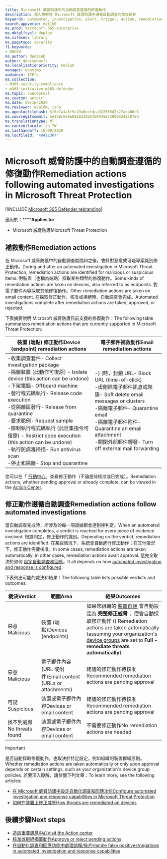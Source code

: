 ```yaml
---
title: Microsoft 威脅防護中的自動調查遵循的修復動作
description: 深入瞭解在 Microsoft 威脅防護中遵循自動調查的修復動作
keywords: automated, investigation, alert, trigger, action, remediation, 自動化, 調查, 警示, 觸發, 動作, 補救
search.appverid: met150
ms.prod: microsoft-365-enterprise
ms.mktglfcycl: deploy
ms.sitesec: library
ms.pagetype: security
f1.keywords:
- NOCSH
ms.author: deniseb
author: denisebmsft
ms.localizationpriority: medium
manager: dansimp
audience: ITPro
ms.collection:
- M365-security-compliance
- m365-initiative-m365-defender
ms.topic: conceptual
ms.custom: autoir
ms.date: 09/16/2020
ms.reviewer: evaldm, isco
ms.openlocfilehash: 5f6e7a1a3f9c19a0ecfdca922505d2b27ad466c6
ms.sourcegitcommit: 5e1b8c959a081022826fb09358730096248507ed
ms.translationtype: MT
ms.contentlocale: zh-TW
ms.lasthandoff: 10/09/2020
ms.locfileid: "48412307"
---
```

# <a name="remediation-actions-following-automated-investigations-in-microsoft-threat-protection"></a><span data-ttu-id="54375-104">Microsoft 威脅防護中的自動調查遵循的修復動作</span><span class="sxs-lookup"><span data-stu-id="54375-104">Remediation actions following automated investigations in Microsoft Threat Protection</span></span>

[!INCLUDE [Microsoft 365 Defender rebranding](../includes/microsoft-defender.md)]


<span data-ttu-id="54375-105">適用於：\*\*\*\*</span><span class="sxs-lookup"><span data-stu-id="54375-105">**Applies to:**</span></span>
- <span data-ttu-id="54375-106">Microsoft 威脅防護</span><span class="sxs-lookup"><span data-stu-id="54375-106">Microsoft Threat Protection</span></span>


## <a name="remediation-actions"></a><span data-ttu-id="54375-107">補救動作</span><span class="sxs-lookup"><span data-stu-id="54375-107">Remediation actions</span></span>

<span data-ttu-id="54375-108">在 Microsoft 威脅防護中的自動調查期間和之後，會針對惡意或可疑專案識別修正動作。</span><span class="sxs-lookup"><span data-stu-id="54375-108">During and after an automated investigation in Microsoft Threat Protection, remediation actions are identified for malicious or suspicious items.</span></span> <span data-ttu-id="54375-109">對裝置（也稱為端點）採取某些類型的修復動作。</span><span class="sxs-lookup"><span data-stu-id="54375-109">Some kinds of remediation actions are taken on devices, also referred to as endpoints.</span></span> <span data-ttu-id="54375-110">對電子郵件內容採取其他修復動作。</span><span class="sxs-lookup"><span data-stu-id="54375-110">Other remediation actions are taken on email content.</span></span> <span data-ttu-id="54375-111">在採取修正動作、核准或拒絕時，自動調查會完成。</span><span class="sxs-lookup"><span data-stu-id="54375-111">Automated investigations complete after remediation actions are taken, approved, or rejected.</span></span>

<span data-ttu-id="54375-112">下表摘要說明 Microsoft 威脅防護目前支援的修復動作：</span><span class="sxs-lookup"><span data-stu-id="54375-112">The following table summarizes remediation actions that are currently supported in Microsoft Threat Protection:</span></span> 

|<span data-ttu-id="54375-113">裝置 (端點) 修正動作</span><span class="sxs-lookup"><span data-stu-id="54375-113">Device (endpoint) remediation actions</span></span>  |<span data-ttu-id="54375-114">電子郵件補救動作</span><span class="sxs-lookup"><span data-stu-id="54375-114">Email remediation actions</span></span>  |
|---------|---------|
|<span data-ttu-id="54375-115">-收集調查套件</span><span class="sxs-lookup"><span data-stu-id="54375-115">- Collect investigation package</span></span> <br/><span data-ttu-id="54375-116">-隔離裝置 (此動作可復原) </span><span class="sxs-lookup"><span data-stu-id="54375-116">- Isolate device (this action can be undone)</span></span><br/><span data-ttu-id="54375-117">-下架電腦</span><span class="sxs-lookup"><span data-stu-id="54375-117">- Offboard machine</span></span> <br/><span data-ttu-id="54375-118">-發行程式碼執行</span><span class="sxs-lookup"><span data-stu-id="54375-118">- Release code execution</span></span> <br/><span data-ttu-id="54375-119">-從隔離區發行</span><span class="sxs-lookup"><span data-stu-id="54375-119">- Release from quarantine</span></span> <br/><span data-ttu-id="54375-120">-要求範例</span><span class="sxs-lookup"><span data-stu-id="54375-120">- Request sample</span></span> <br/><span data-ttu-id="54375-121">-限制執行程式碼執行 (此巨集指令可復原) </span><span class="sxs-lookup"><span data-stu-id="54375-121">- Restrict code execution (this action can be undone)</span></span> <br/><span data-ttu-id="54375-122">-執行防病毒掃描</span><span class="sxs-lookup"><span data-stu-id="54375-122">- Run antivirus scan</span></span> <br/><span data-ttu-id="54375-123">-停止和隔離</span><span class="sxs-lookup"><span data-stu-id="54375-123">- Stop and quarantine</span></span>      |<span data-ttu-id="54375-124">-)  (時，封鎖 URL</span><span class="sxs-lookup"><span data-stu-id="54375-124">- Block URL (time-of-click)</span></span><br/><span data-ttu-id="54375-125">-虛刪除電子郵件訊息或聚簇</span><span class="sxs-lookup"><span data-stu-id="54375-125">- Soft delete email messages or clusters</span></span><br/><span data-ttu-id="54375-126">-隔離電子郵件</span><span class="sxs-lookup"><span data-stu-id="54375-126">- Quarantine email</span></span><br/><span data-ttu-id="54375-127">-隔離電子郵件附件</span><span class="sxs-lookup"><span data-stu-id="54375-127">- Quarantine an email attachment</span></span><br/><span data-ttu-id="54375-128">-關閉外部郵件轉發</span><span class="sxs-lookup"><span data-stu-id="54375-128">- Turn off external mail forwarding</span></span>          |

<span data-ttu-id="54375-129">您可以在「 [行動中心](https://docs.microsoft.com/microsoft-365/security/mtp/mtp-action-center)」查看修正動作（不論是待核准或已完成）。</span><span class="sxs-lookup"><span data-stu-id="54375-129">Remediation actions, whether pending approval or already complete, can be viewed in the [Action Center](https://docs.microsoft.com/microsoft-365/security/mtp/mtp-action-center).</span></span>

## <a name="remediation-actions-follow-automated-investigations"></a><span data-ttu-id="54375-130">修正動作遵循自動調查</span><span class="sxs-lookup"><span data-stu-id="54375-130">Remediation actions follow automated investigations</span></span>

<span data-ttu-id="54375-131">當自動調查完成時，所涉及的每一項證據都會達到序判定。</span><span class="sxs-lookup"><span data-stu-id="54375-131">When an automated investigation completes, a verdict is reached for every piece of evidence involved.</span></span> <span data-ttu-id="54375-132">根據判定，修正動作的識別。</span><span class="sxs-lookup"><span data-stu-id="54375-132">Depending on the verdict, remediation actions are identified.</span></span> <span data-ttu-id="54375-133">在某些情況下，系統會自動進行修正動作；在其他情況下，修正動作需要核准。</span><span class="sxs-lookup"><span data-stu-id="54375-133">In some cases, remediation actions are taken automatically; in other cases, remediation actions await approval.</span></span> <span data-ttu-id="54375-134">這完全取決於如何 [設定自動調查和回應](mtp-configure-auto-investigation-response.md)。</span><span class="sxs-lookup"><span data-stu-id="54375-134">It all depends on how [automated investigation and response is configured](mtp-configure-auto-investigation-response.md).</span></span>

<span data-ttu-id="54375-135">下表列出可能的裁決和結果：</span><span class="sxs-lookup"><span data-stu-id="54375-135">The following table lists possible verdicts and outcomes:</span></span>

|<span data-ttu-id="54375-136">裁決</span><span class="sxs-lookup"><span data-stu-id="54375-136">Verdict</span></span>    |<span data-ttu-id="54375-137">範圍</span><span class="sxs-lookup"><span data-stu-id="54375-137">Area</span></span>    |<span data-ttu-id="54375-138">結果</span><span class="sxs-lookup"><span data-stu-id="54375-138">Outcomes</span></span>|
|------|------|------|
|<span data-ttu-id="54375-139">惡意</span><span class="sxs-lookup"><span data-stu-id="54375-139">Malicious</span></span>    |<span data-ttu-id="54375-140">裝置 (端點)</span><span class="sxs-lookup"><span data-stu-id="54375-140">Devices (endpoints)</span></span>    |<span data-ttu-id="54375-141">如果您組織的 [裝置群組](mtp-configure-auto-investigation-response.md#review-or-change-the-automation-level-for-device-groups) 會自動設定為 **完整修正威脅** ，便會自動採取修正動作 () </span><span class="sxs-lookup"><span data-stu-id="54375-141">Remediation actions are taken automatically (assuming your organization's [device groups](mtp-configure-auto-investigation-response.md#review-or-change-the-automation-level-for-device-groups) are set to **Full - remediate threats automatically**)</span></span>|
|<span data-ttu-id="54375-142">惡意</span><span class="sxs-lookup"><span data-stu-id="54375-142">Malicious</span></span>    |<span data-ttu-id="54375-143">電子郵件內容 (URL 或附件)</span><span class="sxs-lookup"><span data-stu-id="54375-143">Email content (URLs or attachments)</span></span> | <span data-ttu-id="54375-144">建議的修正動作待核准</span><span class="sxs-lookup"><span data-stu-id="54375-144">Recommended remediation actions are pending approval</span></span>|
|<span data-ttu-id="54375-145">可疑</span><span class="sxs-lookup"><span data-stu-id="54375-145">Suspicious</span></span>    |<span data-ttu-id="54375-146">裝置或電子郵件內容</span><span class="sxs-lookup"><span data-stu-id="54375-146">Devices or email content</span></span> |<span data-ttu-id="54375-147">建議的修正動作待核准</span><span class="sxs-lookup"><span data-stu-id="54375-147">Recommended remediation actions are pending approval</span></span>|
|<span data-ttu-id="54375-148">找不到威脅</span><span class="sxs-lookup"><span data-stu-id="54375-148">No threats found</span></span>    |<span data-ttu-id="54375-149">裝置或電子郵件內容</span><span class="sxs-lookup"><span data-stu-id="54375-149">Devices or email content</span></span>    |<span data-ttu-id="54375-150">不需要修正動作</span><span class="sxs-lookup"><span data-stu-id="54375-150">No remediation actions are needed</span></span>|

> [!IMPORTANT]
> <span data-ttu-id="54375-151">是否自動採取修復動作，也取決於特定設定，例如組織的裝置群組原則。</span><span class="sxs-lookup"><span data-stu-id="54375-151">Whether remediation actions are taken automatically or only upon approval depends on certain settings, such as your organization's device group policies.</span></span> <span data-ttu-id="54375-152">若要深入瞭解，請參閱下列文章：</span><span class="sxs-lookup"><span data-stu-id="54375-152">To learn more, see the following articles:</span></span>
> - [<span data-ttu-id="54375-153">在 Microsoft 威脅防護中設定自動化調查和回應功能</span><span class="sxs-lookup"><span data-stu-id="54375-153">Configure automated investigation and response capabilities in Microsoft Threat Protection</span></span>](mtp-configure-auto-investigation-response.md)
> - [<span data-ttu-id="54375-154">如何在裝置上修正威脅</span><span class="sxs-lookup"><span data-stu-id="54375-154">How threats are remediated on devices</span></span>](https://docs.microsoft.com/windows/security/threat-protection/microsoft-defender-atp/automated-investigations)

## <a name="next-steps"></a><span data-ttu-id="54375-155">後續步驟</span><span class="sxs-lookup"><span data-stu-id="54375-155">Next steps</span></span>

- [<span data-ttu-id="54375-156">造訪重要訊息中心</span><span class="sxs-lookup"><span data-stu-id="54375-156">Visit the Action center</span></span>](https://docs.microsoft.com/microsoft-365/security/mtp/mtp-action-center)
- [<span data-ttu-id="54375-157">核准或拒絕擱置動作</span><span class="sxs-lookup"><span data-stu-id="54375-157">Approve or reject pending actions</span></span>](https://docs.microsoft.com/microsoft-365/security/mtp/mtp-autoir-actions)
- [<span data-ttu-id="54375-158">在自動化調查和回應功能中處理誤報/負片</span><span class="sxs-lookup"><span data-stu-id="54375-158">Handle false positives/negatives in automated investigation and response capabilities</span></span>](mtp-autoir-report-false-positives-negatives.md)
